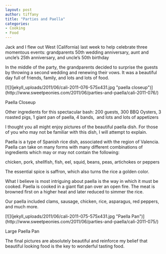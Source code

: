 ```yaml
---
layout: post
author: tiffany
title: "Parties and Paella"
categories: 
- Cooking
- Food
---
```


Jack and I flew out West (California) last week to help celebrate three momentous events: grandparents 50th wedding anniversary, aunt and uncle’s 25th anniversary, and uncle’s 50th birthday

In the middle of the party, the grandparents decided to surprise the guests by throwing a second wedding and renewing their vows. It was a beautiful day full of friends, family, and lots and lots of food.

<div id="attachment_836" style="width: 585px" class="wp-caption alignleft">[![](jekyll_uploads/2011/06/cali-2011-076-575x431.jpg "paella closeup")](http://www.sweetpeonies.com/2011/06/parties-and-paella/cali-2011-076/)

Paella Closeup

</div>

Other ingredients for this spectacular bash: 200 guests, 300 BBQ Oysters, 3 roasted pigs, 1 giant pan of paella, 4 bands,  and lots and lots of appetizers

I thought you all might enjoy pictures of the beautiful paella dish. For those of you who may not be familiar with this dish, I will attempt to explain.

Paella is a type of Spanish rice dish, associated with the region of Valencia. Paella can take on many forms with many different combinations of ingredients which may or may not contain the following:

chicken, pork, shellfish, fish, eel, squid, beans, peas, artichokes or peppers

The essential spice is saffron, which also turns the rice a golden color.

What I believe is most intriguing about paella is the way in which it must be cooked. Paella is cooked in a giant flat pan over an open fire. The meat is browned first on a higher heat and later reduced to simmer the rice.

Our paella included clams, sausage, chicken, rice, asparagus, red peppers, and much more.

<div id="attachment_835" style="width: 585px" class="wp-caption alignleft">[![](jekyll_uploads/2011/06/cali-2011-075-575x431.jpg "Paella Pan")](http://www.sweetpeonies.com/2011/06/parties-and-paella/cali-2011-075/)

Large Paella Pan

</div>

The final pictures are absolutely beautiful and reinforce my belief that beautiful looking food is the key to wonderful tasting food.